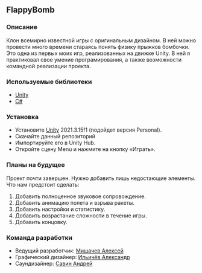 ## FlappyBomb
### Описание
Клон всемирно известной игры с оригинальным дизайном. В ней можно провести много времени стараясь понять физику прыжков бомбочки. Это одна из первых моих игр, реализованных на движке Unity. В ней я практиковал свое умение програмирования, а также возможности командной реализации проекта.
### Используемые библиотеки
- [Unity](https://unity.com/ru)
- [C#](https://learn.microsoft.com/ru-ru/dotnet/csharp/)
### Установка
- Установите [Unity](https://unity.com/ru) 2021.3.15f1 (подойдет версия Personal).
- Скачайте данный репозиторий
- Импортируйте его в Unity Hub.
- Откройте сцену Menu и нажмите на кнопку «Играть».
### Планы на будущее
Проект почти завершен. Нужно добавить лишь недостающие элементы. Что нам предстоит сделать:
1. Добавить полноценное звуковое сопровождение.
2. Добавить анимацию полета и взрыва ракеты.
3. Добавить настройки и статистику.
4. Добавить возрастание сложности в течение игры.
5. Добавить концовку.

### Команда разработки
  - Ведущий разработчик: [Мишачев Алексей](https://vk.com/klimpit)
  - Графический дизайнер: [Ильичёв Александр](https://vk.com/alexander1337pocan)
  - Саундизайнер: [Савин Андрей](https://vk.com/pomorskiproduction)
